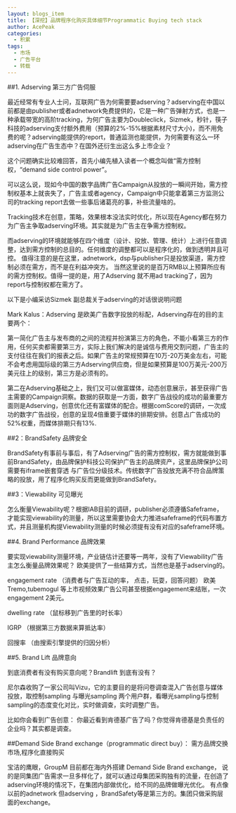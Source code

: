 ```yaml
---
layout: blogs_item
title: 【深挖】品牌程序化购买具体细节Programmatic Buying tech stack
author: AcePeak
categories:
  - 积累
tags:
  - 市场
  - 广告平台
  - 转载
---
```



##1. Adserving 第三方广告伺服


最近经常有专业人士问，互联网广告为何需要要adserving？adserving在中国以前都是由publisher或者adnetwork免费提供的，它是一种广告弹射方式，也是一种承载带宽的高阶tracking，为何广告主要为Doubleclick，Sizmek，秒针，筷子科技的adserving支付额外费用（预算的2%-15%根据素材尺寸大小)，而不用免费的呢？adserving能提供的report，普通监测也能提供，为何需要有这么一环adserving在广告生态中？在国外还衍生出这么多上市企业？


这个问题确实比较难回答，首先小编先植入读者一个概念叫做“需方控制权，“demand side control power”。


可以这么说，现如今中国的数字品牌广告Campaign从投放的一瞬间开始，需方控制权基本上就丧失了，广告主或者agency，Campaign中只能拿着第三方监测公司的tracking report去做一些事后诸葛亮的事，补些流量啥的。


Tracking技术在创意，策略，效果根本没法实时优化，所以现在Agency都在努力为广告主争取adserving环境。其实就是为广告主在争需方控制权。


而adserving的环境就能够在四个维度（设计、投放、管理、统计）上进行任意调整，达到需方控制的总目的。任何维度的调整都可以是程序化的，做到透明并且可控。 值得注意的是在这里，adnetwork，dsp与publisher只是投放渠道，需方控制必须在需方，而不是在利益冲突方。 当然这里说的是百万RMB以上预算所应有的需方控制权。值得一提的是，用了Adserving 就不用ad tracking了，因为report与控制权都在需方了。


以下是小编采访Sizmek 副总裁关于adserving的对话很说明问题


Mark Kalus：Adserving 是欧美广告数字投放的标配，Adserving存在的目的主要两个：


第一简化广告主与发布商的之间的流程并扮演第三方的角色，不能小看第三方的作用，任何买卖都需要第三方，实际上我们解决的是诚信与费用交割问题，广告主的支付往往在我们的报表之后。如果广告主的常规预算在10万-20万美金左右，可能不会考虑用国际级的第三方Adserving供应商，但是如果预算是100万美元-200万美元往上的级别，第三方是必须有的。


第二在Adserving基础之上，我们又可以做富媒体，动态创意展示，甚至获得广告主需要的Campaign洞察。数据的获取是一方面，数字广告战役的成功的最重要方面则是Adserving，创意优化还有富媒体的配合。根据comScore的调研，一次成功的数字广告战役，创意的呈现4倍重要于媒体的排期安排。创意占广告成功的52%权重，而媒体排期只有13%.


##2：BrandSafety 品牌安全


BrandSafety有事前与事后，有了Adserving广告的需方控制权，需方就能做到事前BrandSafety，由品牌保护科技公司保护广告主的品牌资产，这里品牌保护公司需要有iframe嵌套穿透 与广告位分级技术。传统数字广告投放充满不符合品牌策略的投放，用了程序化购买反而更能做到BrandSafety。


##3：Viewability 可见曝光


怎么衡量Viewability呢？根据IAB目前的调研，publisher必须遵循Safeframe，才能实现viewability的测量，所以这里需要协会大力推进safeframe的代码布置方式，并且测量机构提Viewability测量的时候必须提有没有对应的safeframe环境。


##4. Brand Performance  品牌效果


要实现viewability测量环境，产业链估计还要等一两年，没有了Viewability广告主怎么衡量品牌效果呢？ 欧美提供了一些结算方式，当然也是基于adserving的。


engagement rate  （消费者与广告互动的率， 点击，玩耍，回答问题） 欧美Tremo,tubemogul 等上市视频效果广告公司甚至根据engagement来结账，一次engagement  2美元。


dwelling rate （鼠标移到广告里的时长率）


IGRP （根据第三方数据来算抵达率）


回搜率 （由搜索引擎提供的归因分析）


##5. Brand Lift  品牌意向


到底消费者有没有购买意向呢？Brandlift 到底有没有？


尼尔森收购了一家公司叫Vizu，它的主要目的是将问卷调查混入广告创意与媒体投放，取控制sampling 与曝光sampling 两个用户群，看曝光sampling与控制sampling的态度变化对比，实时做调查，实时调整广告。


比如你会看到广告创意： 你最近看到肯德基广告了吗？你觉得肯德基是负责任的企业吗？其实都是调查。


##Demand Side Brand exchange（programmatic direct buy）： 需方品牌交换市场,程序化直接购买

宝洁的鹰眼，GroupM 目前都在海内外搭建 Demand Side Brand exchange， 说的是同集团广告需求一旦多样化了，就可以通过母集团采购独有的流量，在创造了adserving环境的情况下，在集团内部做优化，给不同的品牌做曝光优化。 有点像以前的adnetwork 但adserving ，BrandSafety等是第三方的。集团只做采购层面的exchange。
